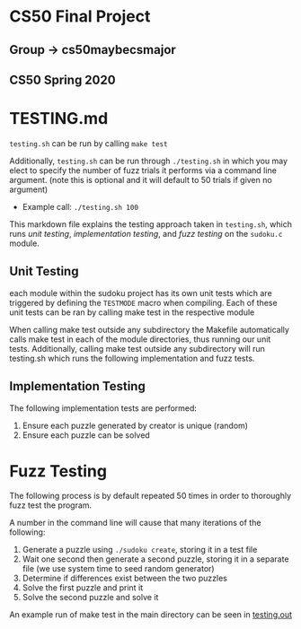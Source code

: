 # CS50 Final Project
## Group -> cs50maybecsmajor
## CS50 Spring 2020

# TESTING.md

`testing.sh` can be run by calling `make test`

Additionally, `testing.sh` can be run through ```./testing.sh``` in which you may elect to specify the number of fuzz trials it performs via a command line argument. (note this is optional and it will default to 50 trials if given no argument)
- Example call: ```./testing.sh 100```

This markdown file explains the testing approach taken in `testing.sh`, which runs *unit testing*, *implementation testing*, and *fuzz testing* on the `sudoku.c` module.

## Unit Testing
each module within the sudoku project has its own unit tests which are triggered by defining the ```TESTMODE``` macro when compiling. Each of these unit tests can be ran by calling make test in the respective module

When calling make test outside any subdirectory the Makefile automatically calls make test in each of the module directories, thus running our unit tests. Additionally, calling make test outside any subdirectory will run testing.sh which runs the following implementation and fuzz tests.

## Implementation Testing

The following implementation tests are performed:

1. Ensure each puzzle generated by creator is unique (random)
2. Ensure each puzzle can be solved


# Fuzz Testing

The following process is by default repeated 50 times in order to thoroughly fuzz test the program.

A number in the command line will cause that many iterations of the following:

1. Generate a puzzle using `./sudoku create`, storing it in a test file
2. Wait one second then generate a second puzzle, storing it in a separate file (we use system time to seed random generator)
3. Determine if differences exist between the two puzzles
4. Solve the first puzzle and print it
5. Solve the second puzzle and solve it

An example run of make test in the main directory can be seen in [testing.out](testing.out)
